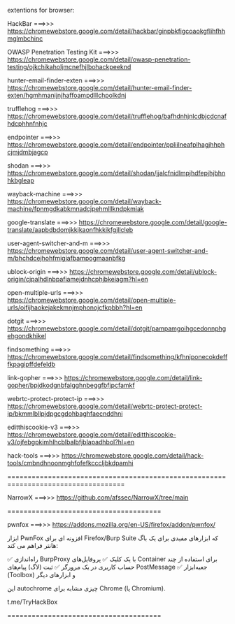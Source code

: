 extentions for browser:

 HackBar
===>>> https://chromewebstore.google.com/detail/hackbar/ginpbkfigcoaokgflihfhhmglmbchinc


 OWASP Penetration Testing Kit
===>>> https://chromewebstore.google.com/detail/owasp-penetration-testing/ojkchikaholjmcnefhjlbohackpeeknd

 hunter-email-finder-exten
===>>> https://chromewebstore.google.com/detail/hunter-email-finder-exten/hgmhmanijnjhaffoampdlllchpolkdnj

 trufflehog
===>>> https://chromewebstore.google.com/detail/trufflehog/bafhdnhjnlcdbjcdcnafhdcphhnfnhjc

 endpointer
===>>> https://chromewebstore.google.com/detail/endpointer/ppliilneafplhagjhhphcjmjdmbjagcp

 shodan
===>>> https://chromewebstore.google.com/detail/shodan/jjalcfnidlmpjhdfepjhjbhnhkbgleap

 wayback-machine
===>>> https://chromewebstore.google.com/detail/wayback-machine/fpnmgdkabkmnadcjpehmlllkndpkmiak

 google-translate
===>>> https://chromewebstore.google.com/detail/google-translate/aapbdbdomjkkjkaonfhkkikfgjllcleb

 user-agent-switcher-and-m
===>>> https://chromewebstore.google.com/detail/user-agent-switcher-and-m/bhchdcejhohfmigjafbampogmaanbfkg

 ublock-origin
===>>> https://chromewebstore.google.com/detail/ublock-origin/cjpalhdlnbpafiamejdnhcphjbkeiagm?hl=en

 open-multiple-urls
===>>> https://chromewebstore.google.com/detail/open-multiple-urls/oifijhaokejakekmnjmphonojcfkpbbh?hl=en

 dotgit
===>>> https://chromewebstore.google.com/detail/dotgit/pampamgoihgcedonnphgehgondkhikel

 findsomething
===>>> https://chromewebstore.google.com/detail/findsomething/kfhniponecokdefffkpagipffdefeldb

 link-gopher
===>>> https://chromewebstore.google.com/detail/link-gopher/bpjdkodgnbfalgghnbeggfbfjpcfamkf

 webrtc-protect-protect-ip
===>>> https://chromewebstore.google.com/detail/webrtc-protect-protect-ip/bkmmlbllpjdpgcgdohbaghfaecnddhni

 editthiscookie-v3
===>>> https://chromewebstore.google.com/detail/editthiscookie-v3/ojfebgpkimhlhcblbalbfjblapadhbol?hl=en

 hack-tools
===>>> https://chromewebstore.google.com/detail/hack-tools/cmbndhnoonmghfofefkcccljbkdpamhi



===================================================================================

NarrowX
===>>> https://github.com/afssec/NarrowX/tree/main

======================================

pwnfox
===>>> https://addons.mozilla.org/en-US/firefox/addon/pwnfox/


ابزار PwnFox  افزونه‌ ای برای Firefox/Burp Suite که ابزارهای مفیدی برای یک باگ‌ هانتر فراهم می‌ کند:

✅ راه‌اندازی BurpProxy با یک کلیک
✅ پروفایل‌های Container برای استفاده از چند حساب کاربری در یک مرورگر
✅ ثبت (لاگ) پیام‌های PostMessage
✅ جعبه‌ابزار (Toolbox) و ابزارهای دیگر

این autochrome چیزی مشابه برای Chrome (یا Chromium).

t.me/TryHackBox

======================================
